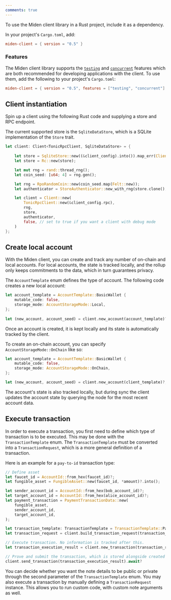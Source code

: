 ```yaml
---
comments: true
---
```


To use the Miden client library in a Rust project, include it as a dependency. 

In your project's `Cargo.toml`, add:

```toml
miden-client = { version = "0.5" }
```

### Features

The Miden client library supports the [`testing`](https://github.com/0xPolygonMiden/miden-client/blob/main/docs/install-and-run.md#testing-feature) and [`concurrent`](https://github.com/0xPolygonMiden/miden-client/blob/main/docs/install-and-run.md#concurrent-feature) features which are both recommended for developing applications with the client. To use them, add the following to your project's `Cargo.toml`:

```toml
miden-client = { version = "0.5", features = ["testing", "concurrent"] }
```

## Client instantiation

Spin up a client using the following Rust code and supplying a store and RPC endpoint. 

The current supported store is the `SqliteDataStore`, which is a SQLite implementation of the `Store` trait.

```rust
let client: Client<TonicRpcClient, SqliteDataStore> = {
    
    let store = SqliteStore::new((&client_config).into()).map_err(ClientError::StoreError)?;
    let store = Rc::new(store);

    let mut rng = rand::thread_rng();
    let coin_seed: [u64; 4] = rng.gen();

    let rng = RpoRandomCoin::new(coin_seed.map(Felt::new));
    let authenticator = StoreAuthenticator::new_with_rng(store.clone(), rng);

    let client = Client::new(
        TonicRpcClient::new(&client_config.rpc),
        rng,
        store,
        authenticator,
        false, // set to true if you want a client with debug mode
    )
};
```

## Create local account

With the Miden client, you can create and track any number of on-chain and local accounts. For local accounts, the state is tracked locally, and the rollup only keeps commitments to the data, which in turn guarantees privacy.

The `AccountTemplate` enum defines the type of account. The following code creates a new local account:

```rust
let account_template = AccountTemplate::BasicWallet {
    mutable_code: false,
    storage_mode: AccountStorageMode::Local,
};
    
let (new_account, account_seed) = client.new_account(account_template)?;
```
Once an account is created, it is kept locally and its state is automatically tracked by the client.

To create an on-chain account, you can specify `AccountStorageMode::OnChain` like so:

```Rust
let account_template = AccountTemplate::BasicWallet {
    mutable_code: false,
    storage_mode: AccountStorageMode::OnChain,
};

let (new_account, account_seed) = client.new_account(client_template)?;
```

The account's state is also tracked locally, but during sync the client updates the account state by querying the node for the most recent account data.

## Execute transaction

In order to execute a transaction, you first need to define which type of transaction is to be executed. This may be done with the `TransactionTemplate` enum. The `TransactionTemplate` must be converted into a `TransactionRequest`, which is a more general definition of a transaction.

Here is an example for a `pay-to-id` transaction type:

```rust
// Define asset
let faucet_id = AccountId::from_hex(faucet_id)?;
let fungible_asset = FungibleAsset::new(faucet_id, *amount)?.into();

let sender_account_id = AccountId::from_hex(bob_account_id)?;
let target_account_id = AccountId::from_hex(alice_account_id)?;
let payment_transaction = PaymentTransactionData::new(
    fungible_asset,
    sender_account_id,
    target_account_id,
);

let transaction_template: TransactionTemplate = TransactionTemplate::PayToId(payment_transaction, NoteType::OffChain);
let transaction_request = client.build_transaction_request(transaction_template)?;

// Execute transaction. No information is tracked after this.
let transaction_execution_result = client.new_transaction(transaction_request.clone())?;

// Prove and submit the transaction, which is stored alongside created notes (if any)
client.send_transaction(transaction_execution_result).await?
```

You can decide whether you want the note details to be public or private through the second parameter of the `TransactionTemplate` enum.
You may also execute a transaction by manually defining a `TransactionRequest` instance. This allows you to run custom code, with custom note arguments as well. 
